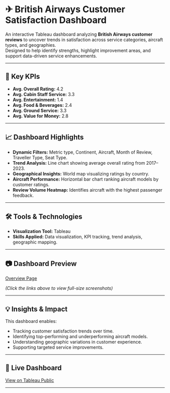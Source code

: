 # ✈ British Airways Customer Satisfaction Dashboard

An interactive Tableau dashboard analyzing **British Airways customer reviews** to uncover trends in satisfaction across service categories, aircraft types, and geographies.  
Designed to help identify strengths, highlight improvement areas, and support data-driven service enhancements.

---

## 🚀 Key KPIs
- **Avg. Overall Rating:** 4.2  
- **Avg. Cabin Staff Service:** 3.3  
- **Avg. Entertainment:** 1.4  
- **Avg. Food & Beverages:** 2.4  
- **Avg. Ground Service:** 3.3  
- **Avg. Value for Money:** 2.8  

---

## 📈 Dashboard Highlights

- **Dynamic Filters:** Metric type, Continent, Aircraft, Month of Review, Traveller Type, Seat Type.  
- **Trend Analysis:** Line chart showing average overall rating from 2017–2023.  
- **Geographical Insights:** World map visualizing ratings by country.  
- **Aircraft Performance:** Horizontal bar chart ranking aircraft models by customer ratings.  
- **Review Volume Heatmap:** Identifies aircraft with the highest passenger feedback.

---

## 🛠 Tools & Technologies
- **Visualization Tool:** Tableau  
- **Skills Applied:** Data visualization, KPI tracking, trend analysis, geographic mapping.

---

## 📷 Dashboard Preview
[Overview Page](BritishAirwaysReviewDashboard.jpg)  

*(Click the links above to view full-size screenshots)*

---

## 💡 Insights & Impact
This dashboard enables:
- Tracking customer satisfaction trends over time.  
- Identifying top-performing and underperforming aircraft models.  
- Understanding geographic variations in customer experience.  
- Supporting targeted service improvements.

---

## 🔗 Live Dashboard
[View on Tableau Public](YOUR_TABLEAU_PUBLIC_LINK)

---

